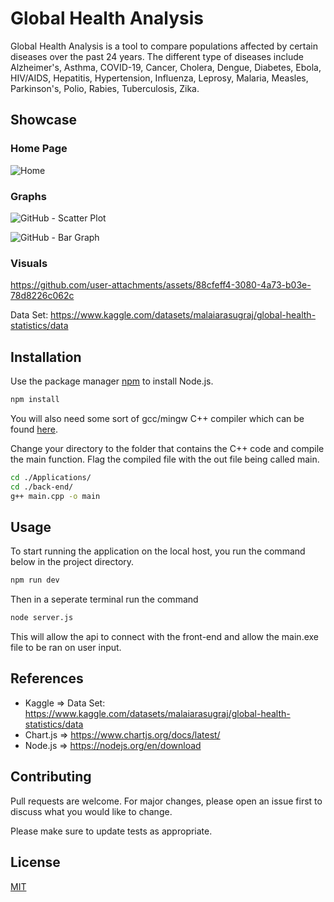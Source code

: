 # Global Health Analysis

Global Health Analysis is a tool to compare populations affected by certain diseases over the past 24 years. The different type of diseases include Alzheimer's, Asthma, COVID-19, Cancer, Cholera, Dengue, Diabetes, Ebola, HIV/AIDS, Hepatitis, Hypertension, Influenza, Leprosy, Malaria, Measles, Parkinson's, Polio, Rabies, Tuberculosis, Zika.


## Showcase

### Home Page
![Home](https://github.com/user-attachments/assets/767950f8-5707-4143-9541-822a7cd31bf8)

### Graphs

![GitHub - Scatter Plot](https://github.com/user-attachments/assets/37b5cf33-eb32-41a4-8ddd-03e707552916)

![GitHub - Bar Graph](https://github.com/user-attachments/assets/66654c96-161b-4a2c-b959-6fc335ef5ba2)

### Visuals


https://github.com/user-attachments/assets/88cfeff4-3080-4a73-b03e-78d8226c062c


Data Set: https://www.kaggle.com/datasets/malaiarasugraj/global-health-statistics/data

## Installation

Use the package manager [npm](https://nodejs.org/en) to install Node.js.

```bash
npm install
```
You will also need some sort of gcc/mingw C++ compiler which can be found [here](https://www.mingw-w64.org/downloads/).

Change your directory to the folder that contains the C++ code and compile the main function. Flag the compiled file with the out file being called main.
```bash
cd ./Applications/
cd ./back-end/
g++ main.cpp -o main

```


## Usage
To start running the application on the local host, you run the command below in the project directory.
```bash
npm run dev
```
Then in a seperate terminal run the command
```bash
node server.js
```
This will allow the api to connect with the front-end and allow the main.exe file to be ran on user input.

## References

- Kaggle => Data Set: https://www.kaggle.com/datasets/malaiarasugraj/global-health-statistics/data
- Chart.js => https://www.chartjs.org/docs/latest/
- Node.js => https://nodejs.org/en/download


## Contributing

Pull requests are welcome. For major changes, please open an issue first
to discuss what you would like to change.

Please make sure to update tests as appropriate.

## License

[MIT](https://choosealicense.com/licenses/mit/)
